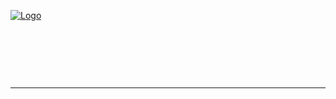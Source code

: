 
[![Logo](http://luxeengine.com/images/logo.png)](index.html)




&nbsp;   

&nbsp;   



&nbsp;
&nbsp;
&nbsp;

---  


&nbsp;   
&nbsp;   